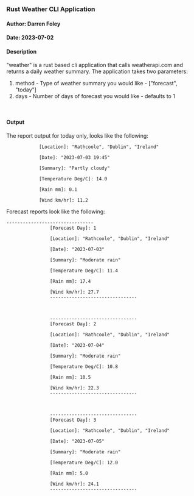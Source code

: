 ### Rust Weather CLI Application

#### Author: Darren Foley

#### Date: 2023-07-02

#### Description

"weather" is a rust based cli application that calls weatherapi.com and returns a daily weather summary. The application takes two parameters:

1. method - Type of weather summary you would like - ["forecast", "today"]
2. days - Number of days of forecast you would like - defaults to 1

<br>

#### Output

The report output for today only, looks like the following:

```
            [Location]: "Rathcoole", "Dublin", "Ireland"

            [Date]: "2023-07-03 19:45"

            [Summary]: "Partly cloudy"
 
            [Temperature Deg/C]: 14.0

            [Rain mm]: 0.1

            [Wind km/hr]: 11.2
```

Forecast reports look like the following:


```
--------------------------------
                [Forecast Day]: 1

                [Location]: "Rathcoole", "Dublin", "Ireland"

                [Date]: "2023-07-03"

                [Summary]: "Moderate rain"
 
                [Temperature Deg/C]: 11.4

                [Rain mm]: 17.4

                [Wind km/hr]: 27.7
                --------------------------------
                

                
                --------------------------------
                [Forecast Day]: 2

                [Location]: "Rathcoole", "Dublin", "Ireland"

                [Date]: "2023-07-04"

                [Summary]: "Moderate rain"
 
                [Temperature Deg/C]: 10.8

                [Rain mm]: 10.5

                [Wind km/hr]: 22.3
                --------------------------------
                

                
                --------------------------------
                [Forecast Day]: 3

                [Location]: "Rathcoole", "Dublin", "Ireland"

                [Date]: "2023-07-05"

                [Summary]: "Moderate rain"
 
                [Temperature Deg/C]: 12.0

                [Rain mm]: 5.0

                [Wind km/hr]: 24.1
                --------------------------------
```


